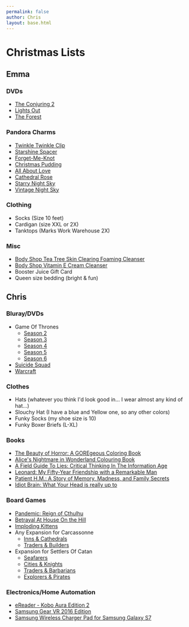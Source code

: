 ```yaml
---
permalink: false
author: Chris
layout: base.html
---
```

# Christmas Lists

## Emma

### DVDs

- [The Conjuring 2](https://www.amazon.ca/Conjuring-2-Bilingual-Vera-Farmiga/dp/B01GKJX5ME/ref=sr_1_2)
- [Lights Out](https://www.amazon.ca/Lights-Out-Bilingual-Teresa-Palmer/dp/B01IWHKN1I/ref=sr_1_1)
- [The Forest](https://www.amazon.ca/Forest-Natalie-Dormer/dp/B01AKUPRQG/ref=sr_1_1)

### Pandora Charms
- [Twinkle Twinkle Clip](http://www.pandora.net/en-ca/products/charms/791058cz)
- [Starshine Spacer](http://www.pandora.net/en-ca/products/charms/791783cz)
- [Forget-Me-Knot](http://www.pandora.net/en-ca/products/charms/790484)
- [Christmas Pudding]()
- [All About Love](http://www.pandora.net/en-ca/products/charms/791253czs)
- [Cathedral Rose](http://www.pandora.net/en-ca/products/charms/791374enmx)
- [Starry Night Sky](http://www.pandora.net/en-ca/products/charms/791662cz)
- [Vintage Night Sky](http://www.pandora.net/en-ca/products/charms/791992cz)

### Clothing
- Socks (Size 10 feet)
- Cardigan (size XXL or 2X)
- Tanktops (Marks Work Warehouse 2X)

### Misc
- [Body Shop Tea Tree Skin Clearing Foaming Cleanser](http://www.thebodyshop.ca/en/whats-new/top-rated-products/tea-tree-skin-clearing-foaming-cleanser.aspx)
- [Body Shop Vitamin E Cream Cleanser](http://www.thebodyshop.ca/en/skin-care/skin-care-best-sellers/vitamin-e-cream-cleanser.aspx)
- Booster Juice Gift Card
- Queen size bedding (bright & fun)

## Chris

### Bluray/DVDs
- Game Of Thrones
  - [Season 2](https://www.amazon.ca/Game-Thrones-Season-Peter-Dinklage/dp/B0060MYM3S)
  - [Season 3](https://www.amazon.ca/Game-Thrones-Season-Peter-Dinklage/dp/B00C8CQRQ4)
  - [Season 4](https://www.amazon.ca/Game-Thrones-Season-Peter-Dinklage/dp/B00KHWSB5M)
  - [Season 5](https://www.amazon.ca/Game-Thrones-Season-5-Bilingual/dp/B00X07J4CK)
  - [Season 6](https://www.amazon.ca/Game-Thrones-Season-6-Various/dp/B01H2JPTDO)
- [Suicide Squad](https://www.amazon.ca/Suicide-Squad-Blu-Ray-DVD-Bilingual/dp/B01JH20CCW)
- [Warcraft](https://www.amazon.ca/Warcraft-Blu-ray-DVD-Digital-HD/dp/B01GQS3I6C)

### Clothes
- Hats (whatever you think I'd look good in... I wear almost any kind of hat...)
- Slouchy Hat (I have a blue and Yellow one, so any other colors)
- Funky Socks (my shoe size is 10)
- Funky Boxer Briefs (L-XL)

### Books
- [The Beauty of Horror: A GOREgeous Coloring Book](https://www.amazon.ca/Beauty-Horror-GOREgeous-Coloring-Book/dp/1631407287/)
- [Alice's Nightmare in Wonderland Colouring Book](https://www.amazon.ca/Alices-Nightmare-Wonderland-Colouring-Book/dp/1909679828)
- [A Field Guide To Lies: Critical Thinking In The Information Age](https://www.amazon.ca/Field-Guide-Lies-Critical-Information/dp/0670069949)
- [Leonard: My Fifty-Year Friendship with a Remarkable Man](https://www.amazon.ca/gp/product/1250083311)
- [Patient H.M.: A Story of Memory, Madness, and Family Secrets](https://www.amazon.ca/gp/product/0812992733)
- [Idiot Brain: What Your Head is really up to](https://www.chapters.indigo.ca/en-ca/books/idiot-brain/9780393253788-item.html?ref=isbn-search)

### Board Games
- [Pandemic: Reign of Cthulhu](https://www.amazon.ca/Z-Man-Games-71140ZMG-Pandemic-Cthulhu/dp/B01DN2BM9O)
- [Betrayal At House On the Hill](https://www.amazon.ca/Betrayal-At-House-Hill-2nd/dp/B003HC9734)
- [Imploding Kittens](https://www.amazon.ca/Imploding-Kittens-First-Expansion-Exploding/dp/B01HSIIFQ2)
- Any Expansion for Carcassonne
  - [Inns & Cathedrals](http://www.zmangames.com/carcassonne-inns--cathedrals-universe.html)
  - [Traders & Builders](http://www.zmangames.com/carcassonne-traders--builders-universe.html)
- Expansion for Settlers Of Catan
  - [Seafarers](http://www.catan.com/game/catan-seafarers-expansion)
  - [Cities & Knights](http://www.catan.com/game/catan-cities-knights-expansion)
  - [Traders & Barbarians](http://www.catan.com/game/catan-traders-barbarians-expansion)
  - [Explorers & Pirates](http://www.catan.com/game/catan-explorers-pirates-expansion)

### Electronics/Home Automation
- [eReader - Kobo Aura Edition 2](https://ca.kobobooks.com/products/kobo-aura)
- [Samsung Gear VR 2016 Edition](https://www.amazon.ca/Samsung-Gear-Virtual-Reality-Headset/dp/B01LZ5YTPH/)
- [Samsung Wireless Charger Pad for Samsung Galaxy S7](https://www.amazon.ca/Samsung-Wireless-Charger-International-Version/dp/B01COAUKJY)
